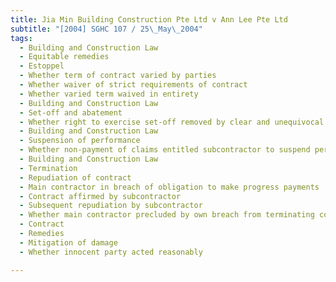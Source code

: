```yaml
---
title: Jia Min Building Construction Pte Ltd v Ann Lee Pte Ltd 
subtitle: "[2004] SGHC 107 / 25\_May\_2004"
tags:
  - Building and Construction Law
  - Equitable remedies
  - Estoppel
  - Whether term of contract varied by parties
  - Whether waiver of strict requirements of contract
  - Whether varied term waived in entirety
  - Building and Construction Law
  - Set-off and abatement
  - Whether right to exercise set-off removed by clear and unequivocal words
  - Building and Construction Law
  - Suspension of performance
  - Whether non-payment of claims entitled subcontractor to suspend performance
  - Building and Construction Law
  - Termination
  - Repudiation of contract
  - Main contractor in breach of obligation to make progress payments
  - Contract affirmed by subcontractor
  - Subsequent repudiation by subcontractor
  - Whether main contractor precluded by own breach from terminating contract
  - Contract
  - Remedies
  - Mitigation of damage
  - Whether innocent party acted reasonably

---
```


